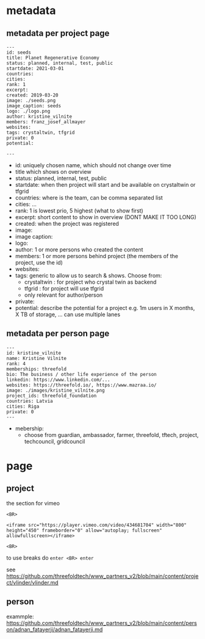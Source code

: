 # metadata

## metadata per project page

```
---
id: seeds
title: Planet Regenerative Economy
status: planned, internal, test, public
startdate: 2021-03-01
countries: 
cities: 
rank: 1
excerpt: 
created: 2019-03-20
image: ./seeds.png
image_caption: seeds
logo: ./logo.png
author: kristine_vilnite
members: franz_josef_allmayer
websites: 
tags: crystaltwin, tfgrid
private: 0
potential: 

---
```

- id: uniquely chosen name, which should not change over time
- title which shows on overview
- status: planned, internal, test, public
- startdate: when then project will start and be available on crystaltwin or tfgrid
- countries: where is the team, can be comma separated list
- cities: ...
- rank: 1 is lowest prio, 5 highest (what to show first)
- excerpt: short content to show in overview (DONT MAKE IT TOO LONG)
- created: when the project was registered
- image:
- image caption:
- logo: 
- author: 1 or more persons who created the content
- members: 1 or more persons behind project (the members of the project, use the id)
- websites:
- tags: generic to allow us to search & shows. Choose from: 
    - crystaltwin : for project who crystal twin as backend
    - tfgrid : for project will use tfgrid
    - only relevant for author/person
- private:
- potential: describe the potential for a project e.g. 1m users in X months, X TB of storage, ... can use multiple lanes

## metadata per person page

```
---
id: kristine_vilnite
name: Kristine Vilnite
rank: 4
memberships: threefold
bio: The business / other life experience of the person
linkedin: https://www.linkedin.com/...
websites: https://threefold.io/, https://www.mazraa.io/
image: ./images/kristine_vilnite.png
project_ids: threefold_foundation
countries: Latvia
cities: Riga
private: 0
---
```

- mebership: 
    - choose from guardian, ambassador, farmer, threefold, tftech, project, techcouncil, gridcouncil


# page

## project

the section for vimeo
```
<BR>

<iframe src="https://player.vimeo.com/video/434681704" width="800" height="450" frameborder="0" allow="autoplay; fullscreen" allowfullscreen></iframe>

<BR>

```

to use breaks do ```enter <BR> enter```

see https://github.com/threefoldtech/www_partners_v2/blob/main/content/project/vlinder/vlinder.md

## person

exammple: https://github.com/threefoldtech/www_partners_v2/blob/main/content/person/adnan_fatayerji/adnan_fatayerji.md
  
  
